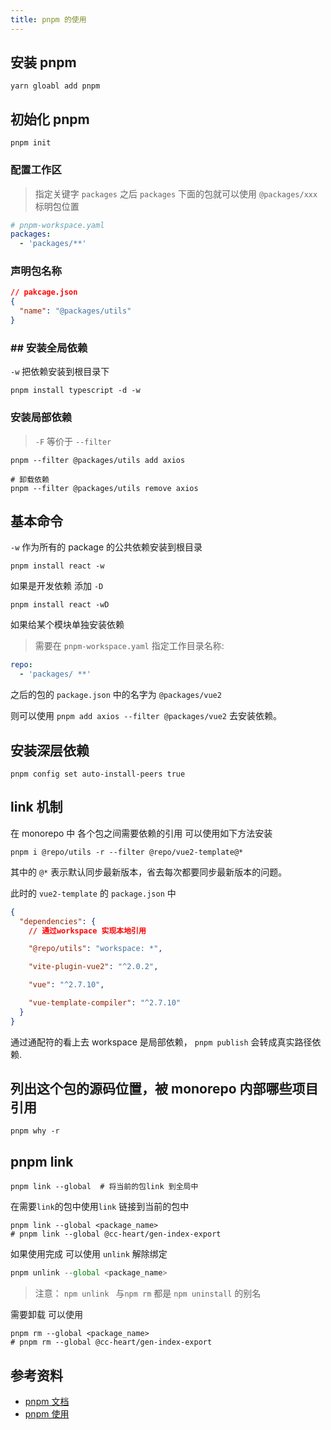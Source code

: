 ```yaml
---
title: pnpm 的使用
---
```


## 安装 pnpm

```shell
yarn gloabl add pnpm
```

## 初始化 pnpm

```shell
pnpm init
```

### 配置工作区

> 指定关键字 `packages` 之后 `packages` 下面的包就可以使用 `@packages/xxx` 标明包位置

```yaml
# pnpm-workspace.yaml
packages:
  - 'packages/**'
```

### 声明包名称

```json
// pakcage.json
{
  "name": "@packages/utils"
}
```

### ## 安装全局依赖

`-w` 把依赖安装到根目录下

```shell
pnpm install typescript -d -w
```

### 安装局部依赖

> `-F` 等价于 `--filter`

```shell
pnpm --filter @packages/utils add axios

# 卸载依赖
pnpm --filter @packages/utils remove axios

```

## 基本命令

`-w` 作为所有的 package 的公共依赖安装到根目录

```shell
pnpm install react -w
```

如果是开发依赖 添加 `-D`

```shell
pnpm install react -wD
```

如果给某个模块单独安装依赖

> 需要在 `pnpm-workspace.yaml` 指定工作目录名称:

```yaml
repo:
  - 'packages/ **'
```

之后的包的 `package.json` 中的名字为 `@packages/vue2`

则可以使用 `pnpm add axios --filter @packages/vue2` 去安装依赖。

## 安装深层依赖

```shell
pnpm config set auto-install-peers true
```

## link 机制

在 monorepo 中 各个包之间需要依赖的引用 可以使用如下方法安装

```shell
pnpm i @repo/utils -r --filter @repo/vue2-template@*
```

其中的 `@*` 表示默认同步最新版本，省去每次都要同步最新版本的问题。

此时的 `vue2-template` 的 `package.json` 中

```json
{
  "dependencies": {
    // 通过workspace 实现本地引用

    "@repo/utils": "workspace: *",

    "vite-plugin-vue2": "^2.0.2",

    "vue": "^2.7.10",

    "vue-template-compiler": "^2.7.10"
  }
}
```

通过通配符的看上去 workspace 是局部依赖， `pnpm publish` 会转成真实路径依赖.

## 列出这个包的源码位置，被 monorepo 内部哪些项目引用

```shell
pnpm why -r
```

## pnpm link

```shell
pnpm link --global  # 将当前的包link 到全局中
```

在需要`link`的包中使用`link` 链接到当前的包中

```shell
pnpm link --global <package_name>
# pnpm link --global @cc-heart/gen-index-export
```

如果使用完成  可以使用 `unlink` 解除绑定

```js
pnpm unlink --global <package_name>
```

> 注意： `npm unlink `  与`npm rm` 都是 `npm uninstall` 的别名

需要卸载 可以使用

```shell
pnpm rm --global <package_name>
# pnpm rm --global @cc-heart/gen-index-export
```



## 参考资料

- [pnpm 文档](https://pnpm.io/zh/)
- [pnpm 使用](https://zhuanlan.zhihu.com/p/422740629)
